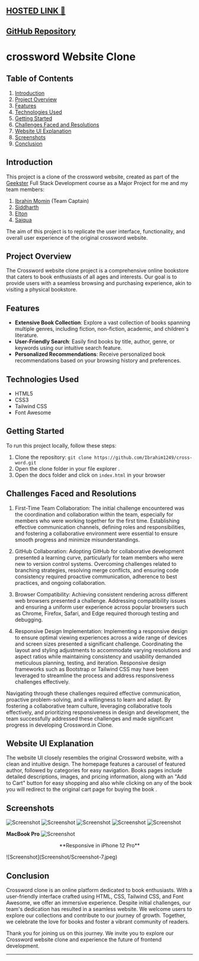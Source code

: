 [HOSTED LINK 🔗](https://ibrahim1249.github.io/cross-word/Docs/)
---
[GitHub Repository](https://github.com/Ibrahim1249/cross-word)
---
 

# crossword  Website Clone

## Table of Contents

1. [Introduction](#introduction)
2. [Project Overview](#project-overview)
3. [Features](#features)
4. [Technologies Used](#technologies-used)
5. [Getting Started](#getting-started)
6. [Challenges Faced and Resolutions](#challenges-faced-and-resolutions)
7. [Website UI Explanation](#website-ui-explanation)
8. [Screenshots](#screenshots)
9. [Conclusion](#conclusion)

## Introduction

This project is a clone of the crossword  website, created as part of the [Geekster](https://www.geekster.in/) Full Stack Development course as a Major Project for me and my team members:
1. [Ibrahin Momin](https://github.com/Ibrahim1249) (Team Captain)
2. [Siddharth]()
3. [Elton]()
4. [Saiqua]()


The aim of this project is to replicate the user interface, functionality, and overall user experience of the original crossword  website.

 ## Project Overview

The Crossword website clone project is a comprehensive online bookstore that caters to book enthusiasts of all ages and interests. Our goal is to provide users with a seamless browsing and purchasing experience, akin to visiting a physical bookstore.

## Features

- **Extensive Book Collection**: Explore a vast collection of books spanning multiple genres, including fiction, non-fiction, academic, and children's literature.
- **User-Friendly Search**: Easily find books by title, author, genre, or keywords using our intuitive search feature.
- **Personalized Recommendations**: Receive personalized book recommendations based on your browsing history and preferences.

## Technologies Used

- HTML5
- CSS3
- Tailwind CSS
- Font Awesome

## Getting Started

To run this project locally, follow these steps:

1. Clone the repository: `git clone https://github.com/Ibrahim1249/cross-word.git`
2. Open the clone folder in your file explorer .
3. Open the docs folder and click on `index.html` in your browser

## Challenges Faced and Resolutions

1. First-Time Team Collaboration:
The initial challenge encountered was the coordination and collaboration within the team, especially for members who were working together for the first time. Establishing effective communication channels, defining roles and responsibilities, and fostering a collaborative environment were essential to ensure smooth progress and minimize misunderstandings.

2. GitHub Collaboration:
Adopting GitHub for collaborative development presented a learning curve, particularly for team members who were new to version control systems. Overcoming challenges related to branching strategies, resolving merge conflicts, and ensuring code consistency required proactive communication, adherence to best practices, and ongoing collaboration.

3. Browser Compatibility:
Achieving consistent rendering across different web browsers presented a challenge. Addressing compatibility issues and ensuring a uniform user experience across popular browsers such as Chrome, Firefox, Safari, and Edge required thorough testing and debugging.

4. Responsive Design Implementation:
Implementing a responsive design to ensure optimal viewing experiences across a wide range of devices and screen sizes presented a significant challenge. Coordinating the layout and styling adjustments to accommodate varying resolutions and aspect ratios while maintaining consistency and usability demanded meticulous planning, testing, and iteration. Responsive design frameworks such as Bootstrap or Tailwind CSS may have been leveraged to streamline the process and address responsiveness challenges effectively.

Navigating through these challenges required effective communication, proactive problem-solving, and a willingness to learn and adapt. By fostering a collaborative team culture, leveraging collaborative tools effectively, and prioritizing responsiveness in design and development, the team successfully addressed these challenges and made significant progress in developing Crossword.in Clone.

## Website UI Explanation

The website UI closely resembles the original Crossword website, with a clean and intuitive design. The homepage features a carousel of featured author, followed by categories for easy navigation. Books pages include detailed descriptions, images, and pricing information, along with an "Add to Cart" button for easy shopping and also while clicking on any of the book you will redirect to the original cart page for buying the book .

## Screenshots

![Screenshot](Screenshot/Screenshot-1.jpeg)
![Screenshot](Screenshot/Screenshot-2.jpeg)
![Screenshot](Screenshot/Screenshot-3.jpeg)
![Screenshot](Screenshot/Screenshot-4.jpeg)
![Screenshot](Screenshot/Screenshot-5.jpeg)

**MacBook Pro**
![Screenshot](Screenshot/Screenshot-6.jpeg)

 <p align="center">**Responsive in iPhone 12 Pro**</p>
![Screenshot](Screenshot/Screenshot-7.jpeg)


## Conclusion

Crossword clone is an online platform dedicated to book enthusiasts. With a user-friendly interface crafted using HTML, CSS, Tailwind CSS, and Font Awesome, we offer an immersive experience. Despite initial challenges, our team's dedication has resulted in a seamless website. We welcome users to explore our collections and contribute to our journey of growth. Together, we celebrate the love for books and foster a vibrant community of readers.

Thank you for joining us on this journey. We invite you to explore our Crossword website clone and experience the future of frontend development.

---